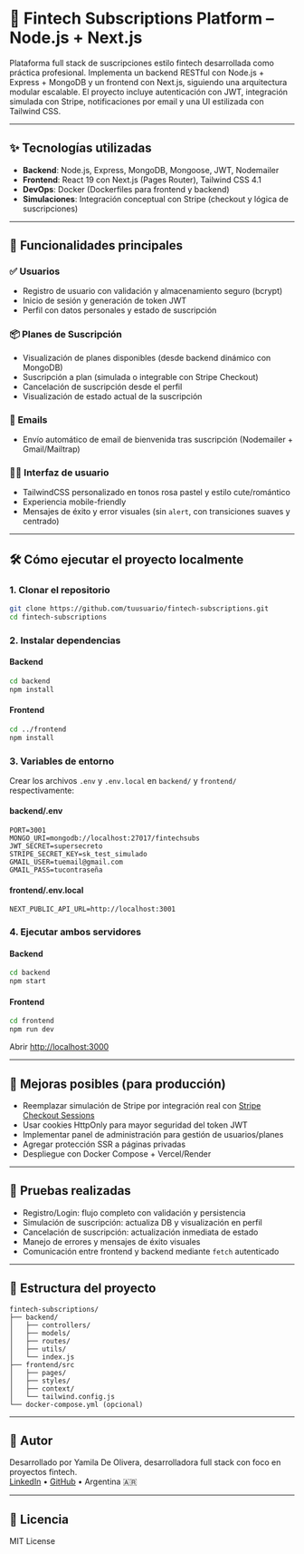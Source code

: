 # 🌸 Fintech Subscriptions Platform – Node.js + Next.js

Plataforma full stack de suscripciones estilo fintech desarrollada como práctica profesional. Implementa un backend RESTful con Node.js + Express + MongoDB y un frontend con Next.js, siguiendo una arquitectura modular escalable. El proyecto incluye autenticación con JWT, integración simulada con Stripe, notificaciones por email y una UI estilizada con Tailwind CSS.

---

## ✨ Tecnologías utilizadas

- **Backend**: Node.js, Express, MongoDB, Mongoose, JWT, Nodemailer
- **Frontend**: React 19 con Next.js (Pages Router), Tailwind CSS 4.1
- **DevOps**: Docker (Dockerfiles para frontend y backend)
- **Simulaciones**: Integración conceptual con Stripe (checkout y lógica de suscripciones)

---

## 🎯 Funcionalidades principales

### ✅ Usuarios

- Registro de usuario con validación y almacenamiento seguro (bcrypt)
- Inicio de sesión y generación de token JWT
- Perfil con datos personales y estado de suscripción

### 📦 Planes de Suscripción

- Visualización de planes disponibles (desde backend dinámico con MongoDB)
- Suscripción a plan (simulada o integrable con Stripe Checkout)
- Cancelación de suscripción desde el perfil
- Visualización de estado actual de la suscripción

### 📩 Emails

- Envío automático de email de bienvenida tras suscripción (Nodemailer + Gmail/Mailtrap)

### 🧑‍🎨 Interfaz de usuario

- TailwindCSS personalizado en tonos rosa pastel y estilo cute/romántico
- Experiencia mobile-friendly
- Mensajes de éxito y error visuales (sin `alert`, con transiciones suaves y centrado)

---

## 🛠️ Cómo ejecutar el proyecto localmente

### 1. Clonar el repositorio

```bash
git clone https://github.com/tuusuario/fintech-subscriptions.git
cd fintech-subscriptions
```

### 2. Instalar dependencias

#### Backend

```bash
cd backend
npm install
```

#### Frontend

```bash
cd ../frontend
npm install
```

### 3. Variables de entorno

Crear los archivos `.env` y `.env.local` en `backend/` y `frontend/` respectivamente:

#### backend/.env

```env
PORT=3001
MONGO_URI=mongodb://localhost:27017/fintechsubs
JWT_SECRET=supersecreto
STRIPE_SECRET_KEY=sk_test_simulado
GMAIL_USER=tuemail@gmail.com
GMAIL_PASS=tucontraseña
```

#### frontend/.env.local

```env
NEXT_PUBLIC_API_URL=http://localhost:3001
```

### 4. Ejecutar ambos servidores

#### Backend

```bash
cd backend
npm start
```

#### Frontend

```bash
cd frontend
npm run dev
```

Abrir [http://localhost:3000](http://localhost:3000)

---

## 🚀 Mejoras posibles (para producción)

- Reemplazar simulación de Stripe por integración real con [Stripe Checkout Sessions](https://stripe.com/docs/checkout)
- Usar cookies HttpOnly para mayor seguridad del token JWT
- Implementar panel de administración para gestión de usuarios/planes
- Agregar protección SSR a páginas privadas
- Despliegue con Docker Compose + Vercel/Render

---

## 🧪 Pruebas realizadas

- Registro/Login: flujo completo con validación y persistencia
- Simulación de suscripción: actualiza DB y visualización en perfil
- Cancelación de suscripción: actualización inmediata de estado
- Manejo de errores y mensajes de éxito visuales
- Comunicación entre frontend y backend mediante `fetch` autenticado

---

## 📂 Estructura del proyecto

```
fintech-subscriptions/
├── backend/
│   ├── controllers/
│   ├── models/
│   ├── routes/
│   ├── utils/
│   └── index.js
├── frontend/src
│   ├── pages/
│   ├── styles/
│   ├── context/
│   └── tailwind.config.js
└── docker-compose.yml (opcional)
```

---

## 💼 Autor

Desarrollado por Yamila De Olivera, desarrolladora full stack con foco en proyectos fintech.  
[LinkedIn](https://www.linkedin.com/in/yamila-de-olivera/) • [GitHub](https://github.com/yamilabelen98) • Argentina 🇦🇷

---

## 📝 Licencia

MIT License

